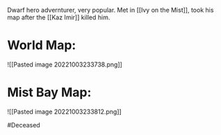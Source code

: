 
Dwarf hero advernturer, very popular.  Met in [[Ivy on the Mist]], took his map after the [[Kaz Imir]] killed him.

# World Map:
![[Pasted image 20221003233738.png]]

# Mist Bay Map:
![[Pasted image 20221003233812.png]]

#Deceased